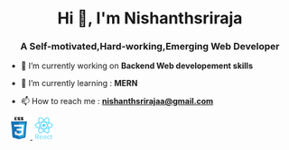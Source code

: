
<h1 align="center">Hi 👋, I'm Nishanthsriraja</h1>
<h3 align="center">A Self-motivated,Hard-working,Emerging Web Developer</h3>


- 🔭 I’m currently working on **Backend Web developement skills**

- 🌱 I’m currently learning : **MERN**

- 📫 How to reach me : **nishanthsrirajaa@gmail.com**

<p align="left">
</p>

<p align="left"> <a href="https://www.w3schools.com/css/" target="_blank" rel="noreferrer"> <img src="https://raw.githubusercontent.com/devicons/devicon/master/icons/css3/css3-original-wordmark.svg" alt="css3" width="40" height="40"/> </a> <a>  <img src="https://raw.githubusercontent.com/devicons/devicon/master/icons/react/react-original-wordmark.svg" alt="react" width="40" height="40"/> </a> </p>
